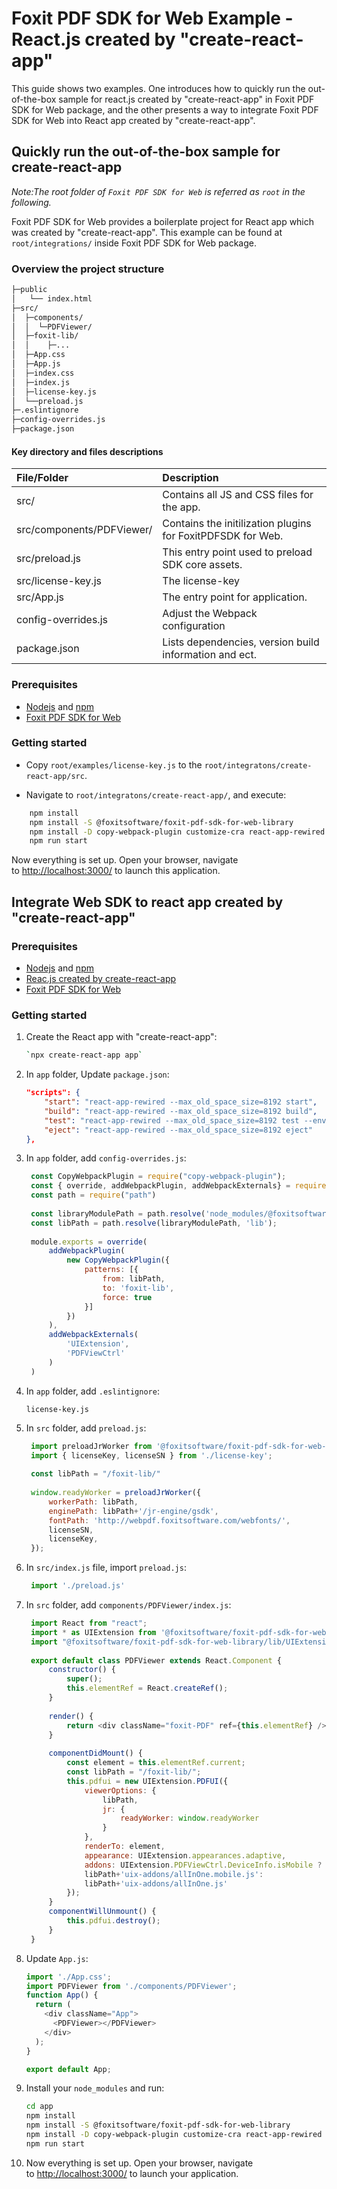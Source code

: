 # Foxit PDF SDK for Web Example - React.js created by "create-react-app"

This guide shows two examples. One introduces how to quickly run the out-of-the-box sample for react.js created by "create-react-app" in Foxit PDF SDK for Web package, and the other presents a way to integrate Foxit PDF SDK for Web into React app created by "create-react-app".

## Quickly run the out-of-the-box sample for create-react-app

_Note:The root folder of `Foxit PDF SDK for Web` is referred as `root` in the following._

Foxit PDF SDK for Web provides a boilerplate project for React app which was created by "create-react-app". This example can be found at `root/integrations/` inside Foxit PDF SDK for Web package.

### Overview the project structure

```bash
├─public
│   └── index.html
├─src/
│  ├─components/
│  │  └─PDFViewer/
│  ├─foxit-lib/
│  │    ├─...
│  ├─App.css
│  ├─App.js
│  ├─index.css
│  ├─index.js
│  ├─license-key.js
│  └──preload.js
├─.eslintignore
├─config-overrides.js
├─package.json
```

#### Key directory and files descriptions

|        File/Folder        |                                        Description                                        |
| :----------------------- | :--------------------------------------------------------------------------------------- |
|           src/            |                        Contains all JS and CSS files for the app.                         |
| src/components/PDFViewer/ |                Contains the initilization plugins for FoxitPDFSDK for Web.                |
|      src/preload.js       |                     This entry point used to preload SDK core assets.                     |
|      src/license-key.js   |                     The license-key                    |
|        src/App.js         |                             The entry point for application.                              |
|       config-overrides.js        |                 Adjust the Webpack configuration                   |
|       package.json        |                  Lists dependencies, version build information and ect.                   |

### Prerequisites

- [Nodejs](https://nodejs.org/en/) and [npm](https://www.npmjs.com)
- [Foxit PDF SDK for Web](https://developers.foxitsoftware.com/pdf-sdk/Web)

### Getting started

- Copy `root/examples/license-key.js` to the `root/integratons/create-react-app/src`.

- Navigate to `root/integratons/create-react-app/`, and execute:

```bash
    npm install
    npm install -S @foxitsoftware/foxit-pdf-sdk-for-web-library 
    npm install -D copy-webpack-plugin customize-cra react-app-rewired
    npm run start
```
Now everything is set up. Open your browser, navigate to <http://localhost:3000/> to launch this application.

## Integrate Web SDK to react app created by "create-react-app"

### Prerequisites

- [Nodejs](https://nodejs.org/en/) and [npm](https://www.npmjs.com)
- [Reac.js created by create-react-app](https://reactjs.org/docs/create-a-new-react-app.html)
- [Foxit PDF SDK for Web](https://developers.foxitsoftware.com/pdf-sdk/Web)

### Getting started

1. Create the React app with "create-react-app": 

   ```bash  
   `npx create-react-app app`
   ```
   
2. In `app` folder, Update `package.json`:
    ```json
    "scripts": {
        "start": "react-app-rewired --max_old_space_size=8192 start",
        "build": "react-app-rewired --max_old_space_size=8192 build",
        "test": "react-app-rewired --max_old_space_size=8192 test --env=jsdom",
        "eject": "react-app-rewired --max_old_space_size=8192 eject"
    },
    ```

3. In `app` folder, add `config-overrides.js`:

   ```js
    const CopyWebpackPlugin = require("copy-webpack-plugin");
    const { override, addWebpackPlugin, addWebpackExternals} = require('customize-cra');
    const path = require("path")
    
    const libraryModulePath = path.resolve('node_modules/@foxitsoftware/foxit-pdf-sdk-for-web-library');
    const libPath = path.resolve(libraryModulePath, 'lib');
    
    module.exports = override(    
        addWebpackPlugin(
            new CopyWebpackPlugin({
                patterns: [{
                    from: libPath,
                    to: 'foxit-lib',
                    force: true
                }]
            })
        ),
        addWebpackExternals(
            'UIExtension', 
            'PDFViewCtrl'
        )
    )
   ```
   
4. In `app` folder, add `.eslintignore`:

    ```text
    license-key.js
    ```  

5. In `src` folder, add `preload.js`:

   ```js
    import preloadJrWorker from '@foxitsoftware/foxit-pdf-sdk-for-web-library/lib/preload-jr-worker';
    import { licenseKey, licenseSN } from './license-key';
    
    const libPath = "/foxit-lib/"
    
    window.readyWorker = preloadJrWorker({
        workerPath: libPath,
        enginePath: libPath+'/jr-engine/gsdk',
        fontPath: 'http://webpdf.foxitsoftware.com/webfonts/',
        licenseSN,
        licenseKey,
    });
   ```

6. In `src/index.js` file, import `preload.js`:

    ```js
     import './preload.js'
    ```

7. In `src` folder, add `components/PDFViewer/index.js`:

   ```js
    import React from "react";
    import * as UIExtension from '@foxitsoftware/foxit-pdf-sdk-for-web-library/lib/UIExtension.full.js';
    import "@foxitsoftware/foxit-pdf-sdk-for-web-library/lib/UIExtension.css";
    
    export default class PDFViewer extends React.Component {
        constructor() {
            super();
            this.elementRef = React.createRef();
        }
    
        render() {
            return <div className="foxit-PDF" ref={this.elementRef} />;
        }
    
        componentDidMount() {
            const element = this.elementRef.current;
            const libPath = "/foxit-lib/";
            this.pdfui = new UIExtension.PDFUI({
                viewerOptions: {
                    libPath,
                    jr: {
                        readyWorker: window.readyWorker
                    }
                },
                renderTo: element,
                appearance: UIExtension.appearances.adaptive,
                addons: UIExtension.PDFViewCtrl.DeviceInfo.isMobile ?
                libPath+'uix-addons/allInOne.mobile.js':
                libPath+'uix-addons/allInOne.js'
            });
        }
        componentWillUnmount() {
            this.pdfui.destroy();
        }
    }
   ```

8. Update `App.js`:

    ```js
    import './App.css';
    import PDFViewer from './components/PDFViewer';
    function App() {
      return (
        <div className="App">
          <PDFViewer></PDFViewer>
        </div>
      );
    }
    
    export default App;
    ```

9. Install your `node_modules` and run:

    ```bash
    cd app
    npm install
    npm install -S @foxitsoftware/foxit-pdf-sdk-for-web-library 
    npm install -D copy-webpack-plugin customize-cra react-app-rewired
    npm run start
    ```

10. Now everything is set up. Open your browser, navigate to <http://localhost:3000/> to launch your application.
